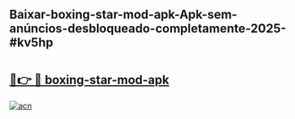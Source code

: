 ## Baixar-boxing-star-mod-apk-Apk-sem-anúncios-desbloqueado-completamente-2025-#kv5hp

# <h2><a href="https://ainizakaria.my?title=boxing-star-mod-apk&ref=20M">🔗👉 🔴 boxing-star-mod-apk</a></h2>

[![acn](https://github.com/user-attachments/assets/0f9c940e-d8b0-45ae-aac7-cd30a18b3e1c)](https://ainizakaria.my?title=boxing-star-mod-apk&ref=20M)

